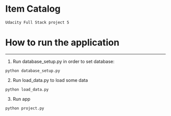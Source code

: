 # Item Catalog

    Udacity Full Stack project 5

# How to run the application
-----------------------


1. Run database_setup.py in order to set database:

`python database_setup.py`

2. Run load_data.py to load some data

`python load_data.py`

3. Run app

`python project.py`


